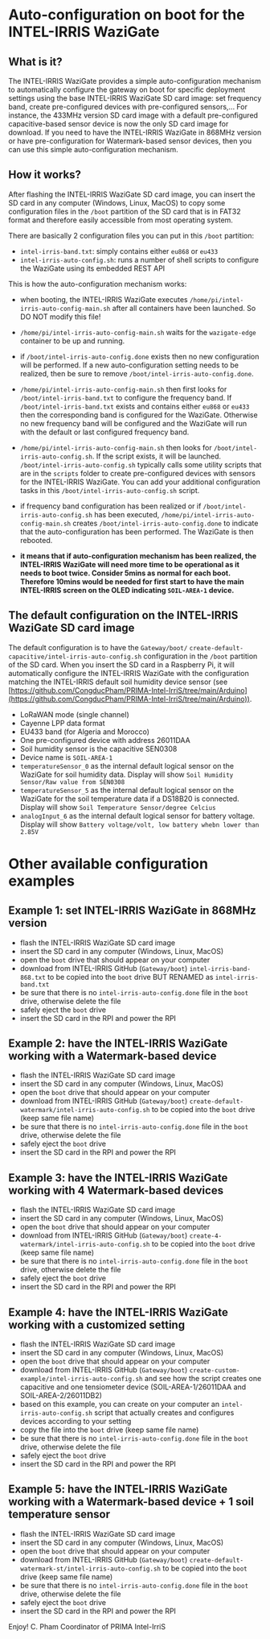 Auto-configuration on boot for the INTEL-IRRIS WaziGate
====================================================

What is it?
-----------

The INTEL-IRRIS WaziGate provides a simple auto-configuration mechanism to automatically configure the gateway on boot for specific deployment settings using the base INTEL-IRRIS WaziGate SD card image: set frequency band, create pre-configured devices with pre-configured sensors,... For instance, the 433MHz version SD card image with a default pre-configured capacitive-based sensor device is now the only SD card image for download. If you need to have the INTEL-IRRIS WaziGate in 868MHz version or have pre-configuration for Watermark-based sensor devices, then you can use this simple auto-configuration mechanism.

How it works?
-----------

After flashing the INTEL-IRRIS WaziGate SD card image, you can insert the SD card in any computer (Windows, Linux, MacOS) to copy some configuration files in the `/boot` partition of the SD card that is in FAT32 format and therefore easily accessible from most operating system.

There are basically 2 configuration files you can put in this `/boot` partition:

- `intel-irris-band.txt`: simply contains either `eu868` or `eu433`
- `intel-irris-auto-config.sh`: runs a number of shell scripts to configure the WaziGate using its embedded REST API

This is how the auto-configuration mechanism works:

- when booting, the INTEL-IRRIS WaziGate executes `/home/pi/intel-irris-auto-config-main.sh` after all containers have been launched. So DO NOT modify this file!

- `/home/pi/intel-irris-auto-config-main.sh` waits for the `wazigate-edge` container to be up and running. 

- if `/boot/intel-irris-auto-config.done` exists then no new configuration will be performed. If a new auto-configuration setting needs to be realized, then be sure to remove `/boot/intel-irris-auto-config.done`.

- `/home/pi/intel-irris-auto-config-main.sh` then first looks for `/boot/intel-irris-band.txt` to configure the frequency band. If `/boot/intel-irris-band.txt` exists and contains either `eu868` or `eu433` then the corresponding band is configured for the WaziGate. Otherwise no new frequency band will be configured and the WaziGate will run with the default or last configured frequency band.

- `/home/pi/intel-irris-auto-config-main.sh` then looks for `/boot/intel-irris-auto-config.sh`. If the script exists, it will be launched. `/boot/intel-irris-auto-config.sh` typically calls some utility scripts that are in the `scripts` folder to create pre-configured devices with sensors for the INTEL-IRRIS WaziGate. You can add your additional configuration tasks in this `/boot/intel-irris-auto-config.sh` script. 

- if frequency band configuration has been realized or if `/boot/intel-irris-auto-config.sh` has been executed, `/home/pi/intel-irris-auto-config-main.sh` creates `/boot/intel-irris-auto-config.done` to indicate that the auto-configuration has been performed. The WaziGate is then rebooted.

- **it means that if auto-configuration mechanism has been realized, the INTEL-IRRIS WaziGate will need more time to be operational as it needs to boot twice. Consider 5mins as normal for each boot. Therefore 10mins would be needed for first start to have the main INTEL-IRRIS screen on the OLED indicating `SOIL-AREA-1` device.**


The default configuration on the INTEL-IRRIS WaziGate SD card image
-----------

The default configuration is to have the `Gateway/boot/` `create-default-capacitive/intel-irris-auto-config.sh` configuration in the `/boot` partition of the SD card. When you insert the SD card in a Raspberry Pi, it will automatically configure the INTEL-IRRIS WaziGate with the configuration matching the INTEL-IRRIS default soil humidity device sensor (see [https://github.com/CongducPham/PRIMA-Intel-IrriS/tree/main/Arduino](https://github.com/CongducPham/PRIMA-Intel-IrriS/tree/main/Arduino)).

- LoRaWAN mode (single channel)
- Cayenne LPP data format
- EU433 band (for Algeria and Morocco)
- One pre-configured device with address 26011DAA
- Soil humidity sensor is the capacitive SEN0308
- Device name is `SOIL-AREA-1`
- `temperatureSensor_0` as the internal default logical sensor on the WaziGate for soil humidity data. Display will show `Soil Humidity Sensor/Raw value from SEN0308`
- `temperatureSensor_5` as the internal default logical sensor on the WaziGate for the soil temperature data if a DS18B20 is connected. Display will show `Soil Temperature Sensor/degree Celcius`
- `analogInput_6` as the internal default logical sensor for battery voltage. Display will show `Battery voltage/volt, low battery whebn lower than 2.85V`

Other available configuration examples
===

Example 1: set INTEL-IRRIS WaziGate in 868MHz version
-----------

- flash the INTEL-IRRIS WaziGate SD card image
- insert the SD card in any computer (Windows, Linux, MacOS)
- open the `boot` drive that should appear on your computer
- download from INTEL-IRRIS GitHub (`Gateway/boot`) `intel-irris-band-868.txt` to be copied into the `boot` drive BUT RENAMED as `intel-irris-band.txt`
- be sure that there is no `intel-irris-auto-config.done` file in the `boot` drive, otherwise delete the file
- safely eject the `boot` drive
- insert the SD card in the RPI and power the RPI

Example 2: have the INTEL-IRRIS WaziGate working with a Watermark-based device
-----------

- flash the INTEL-IRRIS WaziGate SD card image
- insert the SD card in any computer (Windows, Linux, MacOS)
- open the `boot` drive that should appear on your computer
- download from INTEL-IRRIS GitHub (`Gateway/boot`) `create-default-watermark/intel-irris-auto-config.sh` to be copied into the `boot` drive (keep same file name)
- be sure that there is no `intel-irris-auto-config.done` file in the `boot` drive, otherwise delete the file
- safely eject the `boot` drive
- insert the SD card in the RPI and power the RPI

Example 3: have the INTEL-IRRIS WaziGate working with 4 Watermark-based devices
-----------

- flash the INTEL-IRRIS WaziGate SD card image
- insert the SD card in any computer (Windows, Linux, MacOS)
- open the `boot` drive that should appear on your computer
- download from INTEL-IRRIS GitHub (`Gateway/boot`) `create-4-watermark/intel-irris-auto-config.sh` to be copied into the `boot` drive (keep same file name)
- be sure that there is no `intel-irris-auto-config.done` file in the `boot` drive, otherwise delete the file
- safely eject the `boot` drive
- insert the SD card in the RPI and power the RPI

Example 4: have the INTEL-IRRIS WaziGate working with a customized setting
-----------

- flash the INTEL-IRRIS WaziGate SD card image
- insert the SD card in any computer (Windows, Linux, MacOS)
- open the `boot` drive that should appear on your computer
- download from INTEL-IRRIS GitHub (`Gateway/boot`) `create-custom-example/intel-irris-auto-config.sh` and see how the script creates one capacitive and one tensiometer device (SOIL-AREA-1/26011DAA and SOIL-AREA-2/26011DB2)
- based on this example, you can create on your computer an `intel-irris-auto-config.sh` script that actually creates and configures devices according to your setting
- copy the file into the `boot` drive (keep same file name)
- be sure that there is no `intel-irris-auto-config.done` file in the `boot` drive, otherwise delete the file
- safely eject the `boot` drive
- insert the SD card in the RPI and power the RPI

Example 5: have the INTEL-IRRIS WaziGate working with a Watermark-based device + 1 soil temperature sensor
-----------

- flash the INTEL-IRRIS WaziGate SD card image
- insert the SD card in any computer (Windows, Linux, MacOS)
- open the `boot` drive that should appear on your computer
- download from INTEL-IRRIS GitHub (`Gateway/boot`) `create-default-watermark-st/intel-irris-auto-config.sh` to be copied into the `boot` drive (keep same file name)
- be sure that there is no `intel-irris-auto-config.done` file in the `boot` drive, otherwise delete the file
- safely eject the `boot` drive
- insert the SD card in the RPI and power the RPI


Enjoy!
C. Pham
Coordinator of PRIMA Intel-IrriS


